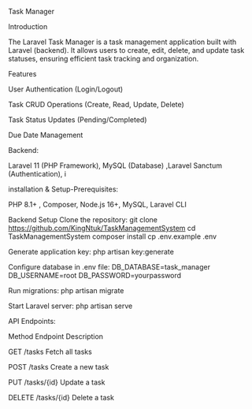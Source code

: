 Task Manager

Introduction

The Laravel Task Manager is a task management application built with Laravel (backend). It allows users to create, edit, delete, and update task statuses, ensuring efficient task tracking and organization.

Features

User Authentication (Login/Logout)

Task CRUD Operations (Create, Read, Update, Delete)

Task Status Updates (Pending/Completed)

Due Date Management

Backend:

Laravel 11 (PHP Framework), MySQL (Database) ,Laravel Sanctum (Authentication), i

installation & Setup-Prerequisites:

PHP 8.1+ , Composer, Node.js 16+, MySQL, Laravel CLI

Backend Setup
Clone the repository: 
git clone https://github.com/KingNtuk/TaskManagementSystem
cd TaskManagementSystem
composer install
cp .env.example .env

Generate application key:
php artisan key:generate

Configure database in .env file:
DB_DATABASE=task_manager
DB_USERNAME=root
DB_PASSWORD=yourpassword

Run migrations:
php artisan migrate

Start Laravel server:
php artisan serve

API Endpoints:

Method      Endpoint            Description

GET         /tasks          Fetch all tasks

POST        /tasks          Create a new task

PUT         /tasks/{id}     Update a task

DELETE      /tasks/{id}     Delete a task
